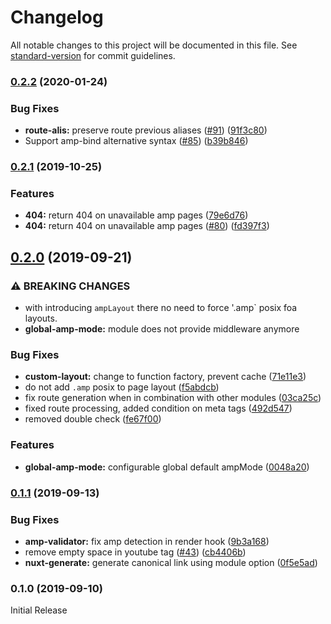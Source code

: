 # Changelog

All notable changes to this project will be documented in this file. See [standard-version](https://github.com/conventional-changelog/standard-version) for commit guidelines.

### [0.2.2](https://github.com/nuxt-community/amp-module/compare/v0.2.1...v0.2.2) (2020-01-24)


### Bug Fixes

* **route-alis:** preserve route previous aliases ([#91](https://github.com/nuxt-community/amp-module/issues/91)) ([91f3c80](https://github.com/nuxt-community/amp-module/commit/91f3c80e297df90a1b0d357fc7e432fa7b977691))
* Support amp-bind alternative syntax ([#85](https://github.com/nuxt-community/amp-module/issues/85)) ([b39b846](https://github.com/nuxt-community/amp-module/commit/b39b846a54007408389bdb6022e18b1e07185d1c))

### [0.2.1](https://github.com/nuxt-community/amp-module/compare/v0.2.0...v0.2.1) (2019-10-25)


### Features

* **404:** return 404 on unavailable amp pages ([79e6d76](https://github.com/nuxt-community/amp-module/commit/79e6d76))
* **404:** return 404 on unavailable amp pages ([#80](https://github.com/nuxt-community/amp-module/issues/80)) ([fd397f3](https://github.com/nuxt-community/amp-module/commit/fd397f3))

## [0.2.0](https://github.com/nuxt-community/amp-module/compare/v0.1.1...v0.2.0) (2019-09-21)


### ⚠ BREAKING CHANGES

* with introducing `ampLayout` there no need to force '.amp` posix foa layouts.
* **global-amp-mode:** module does not provide middleware anymore

### Bug Fixes

* **custom-layout:** change to function factory, prevent cache ([71e11e3](https://github.com/nuxt-community/amp-module/commit/71e11e3))
* do not add `.amp` posix to page layout ([f5abdcb](https://github.com/nuxt-community/amp-module/commit/f5abdcb))
* fix route generation when in combination with other modules ([03ca25c](https://github.com/nuxt-community/amp-module/commit/03ca25c))
* fixed route processing, added condition on meta tags ([492d547](https://github.com/nuxt-community/amp-module/commit/492d547))
* removed double check ([fe67f00](https://github.com/nuxt-community/amp-module/commit/fe67f00))


### Features

* **global-amp-mode:** configurable global default ampMode ([0048a20](https://github.com/nuxt-community/amp-module/commit/0048a20))

### [0.1.1](https://github.com/nuxt-community/amp-module/compare/v0.1.0...v0.1.1) (2019-09-13)


### Bug Fixes

* **amp-validator:** fix amp detection in render hook ([9b3a168](https://github.com/nuxt-community/amp-module/commit/9b3a168))
* remove empty space in youtube tag ([#43](https://github.com/nuxt-community/amp-module/issues/43)) ([cb4406b](https://github.com/nuxt-community/amp-module/commit/cb4406b))
* **nuxt-generate:** generate canonical link using module option ([0f5e5ad](https://github.com/nuxt-community/amp-module/commit/0f5e5ad))

### 0.1.0 (2019-09-10)

Initial Release